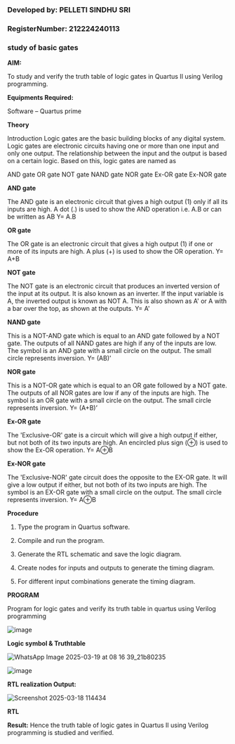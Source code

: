 
### Developed by: PELLETI SINDHU SRI
 
### RegisterNumber: 212224240113

### study of basic gates

**AIM:** 

To study and verify the truth table of logic gates in Quartus II using Verilog programming.

**Equipments Required:**

Software – Quartus prime 

**Theory**

Introduction Logic gates are the basic building blocks of any digital system. Logic gates are electronic circuits having one or more than one input and only one output. The relationship between the input and the output is based on a certain logic. Based on this, logic gates are named as

AND gate OR gate NOT gate NAND gate NOR gate Ex-OR gate Ex-NOR gate

**AND gate**

The AND gate is an electronic circuit that gives a high output (1) only if all its inputs are high. A dot (.) is used to show the AND operation i.e. A.B or can be written as AB
Y= A.B

**OR gate** 

The OR gate is an electronic circuit that gives a high output (1) if one or more of its inputs are high. A plus (+) is used to show the OR operation.
Y= A+B

**NOT gate**

The NOT gate is an electronic circuit that produces an inverted version of the input at its output. It is also known as an inverter. If the input variable is A, the inverted output is known as NOT A. This is also shown as A' or A with a bar over the top, as shown at the outputs.
Y= A'

**NAND gate**

This is a NOT-AND gate which is equal to an AND gate followed by a NOT gate. The outputs of all NAND gates are high if any of the inputs are low. The symbol is an AND gate with a small circle on the output. The small circle represents inversion.
Y= (AB)’

**NOR gate**

This is a NOT-OR gate which is equal to an OR gate followed by a NOT gate. The outputs of all NOR gates are low if any of the inputs are high. The symbol is an OR gate with a small circle on the output. The small circle represents inversion.
Y= (A+B)’

**Ex-OR gate**

The 'Exclusive-OR' gate is a circuit which will give a high output if either, but not both of its two inputs are high. An encircled plus sign (⊕) is used to show the Ex-OR operation.
Y= A⊕B

**Ex-NOR gate**

The 'Exclusive-NOR' gate circuit does the opposite to the EX-OR gate. It will give a low output if either, but not both of its two inputs are high. The symbol is an EX-OR gate with a small circle on the output. The small circle represents inversion.
Y= A⊕B

**Procedure** 

1.	Type the program in Quartus software.

2.	Compile and run the program.

3.	Generate the RTL schematic and save the logic diagram.

4.	Create nodes for inputs and outputs to generate the timing diagram.

5.	For different input combinations generate the timing diagram.


**PROGRAM**
 
Program for logic gates and verify its truth table in quartus using Verilog programming

![image](https://github.com/user-attachments/assets/fc4de976-4db2-4116-867e-157f8ca25284)

**Logic symbol & Truthtable**

![WhatsApp Image 2025-03-19 at 08 16 39_21b80235](https://github.com/user-attachments/assets/be3901de-efcd-4e35-8890-3e0694d2507b)

![image](https://github.com/user-attachments/assets/c087cbfc-42b7-45b5-be8e-0feb590efb5b)

**RTL realization Output:** 

![Screenshot 2025-03-18 114434](https://github.com/user-attachments/assets/e5dbf5d2-97f5-434a-87f6-23341cd4ed86)

**RTL**

**Result:**
Hence the truth table of logic gates in Quartus II using Verilog programming is studied and verified.
